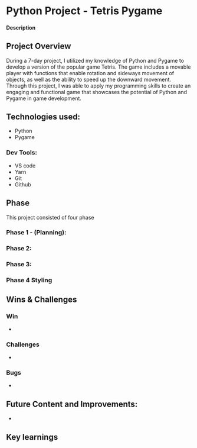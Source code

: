 # Python Project - Tetris Pygame
#### Description
## Project Overview
During a 7-day project, I utilized my knowledge of Python and Pygame to develop a version of the popular game Tetris. The game includes a movable player with functions that enable rotation and sideways movement of objects, as well as the ability to speed up the downward movement. Through this project, I was able to apply my programming skills to create an engaging and functional game that showcases the potential of Python and Pygame in game development.

## Technologies used:

* Python
* Pygame

### Dev Tools:
* VS code
* Yarn
* Git
* Github



## Phase

This project consisted of four phase

### Phase 1 - (Planning):


### Phase 2:


### Phase 3:


### Phase 4 Styling 



## Wins & Challenges

### Win
* 

### Challenges
* 


### Bugs
* 


## Future Content and Improvements:

* 

## Key learnings

